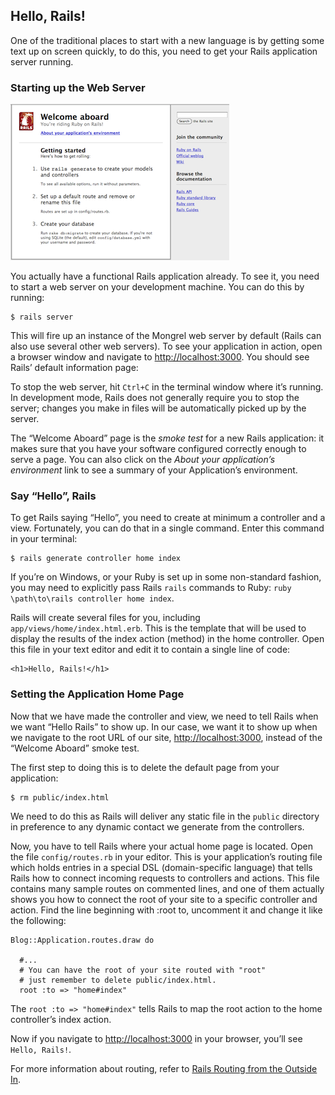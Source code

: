 ## Hello, Rails!

One of the traditional places to start with a new language is by getting some text up on screen quickly, to do this, you need to get your Rails application server running.

### Starting up the Web Server

<p class="figure">
	<img src="../images/rails_welcome.png" alt="Rails Welcome page" />
</p>

You actually have a functional Rails application already. To see it, you need to start a web server on your development machine. You can do this by running:

	$ rails server

This will fire up an instance of the Mongrel web server by default (Rails can also use several other web servers). To see your application in action, open a browser window and navigate to <http://localhost:3000>. You should see Rails’ default information page:

To stop the web server, hit `Ctrl+C` in the terminal window where it’s running. In development mode, Rails does not generally require you to stop the server; changes you make in files will be automatically picked up by the server.

The “Welcome Aboard” page is the *smoke test* for a new Rails application: it makes sure that you have your software configured correctly enough to serve a page. You can also click on the *About your application’s environment* link to see a summary of your Application’s environment.

### Say “Hello”, Rails

To get Rails saying “Hello”, you need to create at minimum a controller and a view. Fortunately, you can do that in a single command. Enter this command in your terminal:

	$ rails generate controller home index

<p class="notice">
	If you’re on Windows, or your Ruby is set up in some non-standard fashion, you may need to explicitly pass Rails <code>rails</code> commands to Ruby: <code>ruby \path\to\rails controller home index</code>.
</p>

Rails will create several files for you, including `app/views/home/index.html.erb`. This is the template that will be used to display the results of the index action (method) in the home controller. Open this file in your text editor and edit it to contain a single line of code:

	<h1>Hello, Rails!</h1>

### Setting the Application Home Page

Now that we have made the controller and view, we need to tell Rails when we want “Hello Rails” to show up. In our case, we want it to show up when we navigate to the root URL of our site, <http://localhost:3000>, instead of the “Welcome Aboard” smoke test.

The first step to doing this is to delete the default page from your application:

	$ rm public/index.html

We need to do this as Rails will deliver any static file in the `public` directory in preference to any dynamic contact we generate from the controllers.

Now, you have to tell Rails where your actual home page is located. Open the file `config/routes.rb` in your editor. This is your application’s routing file which holds entries in a special DSL (domain-specific language) that tells Rails how to connect incoming requests to controllers and actions. This file contains many sample routes on commented lines, and one of them actually shows you how to connect the root of your site to a specific controller and action. Find the line beginning with :root to, uncomment it and change it like the following:

	Blog::Application.routes.draw do

	  #...
	  # You can have the root of your site routed with "root"
	  # just remember to delete public/index.html.
	  root :to => "home#index"

The `root :to => "home#index"` tells Rails to map the root action to the home controller’s index action.

Now if you navigate to <http://localhost:3000> in your browser, you’ll see `Hello, Rails!`.

For more information about routing, refer to [Rails Routing from the Outside In](http://guides.rubyonrails.org/routing.html).